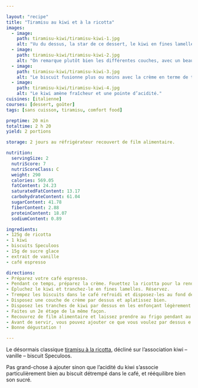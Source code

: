 ```yaml
---

layout: "recipe"
title: "Tiramisu au kiwi et à la ricotta"
images:
  - image:
    path: tiramisu-kiwi/tiramisu-kiwi-1.jpg
    alt: "Vu du dessus, la star de ce dessert, le kiwi en fines lamelles superposées."
  - image:
    path: tiramisu-kiwi/tiramisu-kiwi-2.jpg
    alt: "On remarque plutôt bien les différentes couches, avec un beau contraste offert par la ricotta et le Speculoos."
  - image:
    path: tiramisu-kiwi/tiramisu-kiwi-3.jpg
    alt: "Le biscuit fusionne plus ou moins avec la crème en terme de texture à la dégustation."
  - image:
    path: tiramisu-kiwi/tiramisu-kiwi-4.jpg
    alt: "Le kiwi amène fraîcheur et une pointe d’acidité."
cuisines: [italienne]
courses: [dessert, goûter]
tags: [sans cuisson, tiramisu, comfort food]

preptime: 20 min
totaltime: 2 h 20
yield: 2 portions

storage: 2 jours au réfrigérateur recouvert de film alimentaire.

nutrition:
  servingSize: 2
  nutriScore: 7
  nutriScoreClass: C
  weight: 290
  calories: 569.05
  fatContent: 24.23
  saturatedFatContent: 13.17
  carbohydrateContent: 61.04
  sugarContent: 41.78
  fiberContent: 2.88
  proteinContent: 18.07
  sodiumContent: 0.89

ingredients:
- 125g de ricotta
- 1 kiwi
- biscuits Speculoos
- 15g de sucre glace
- extrait de vanille
- café espresso

directions:
- Préparez votre café espresso. 
- Pendant ce temps, préparez la crème. Fouettez la ricotta pour la rendre plus crémeuse, ajoutez le sucre glace et l’extrait de vanille, et battez pour obtenir une crème bien lisse, sans grumeau.
- Épluchez le kiwi et tranchez-le en fines lamelles. Réservez.
- Trempez les biscuits dans le café refroidi et disposez-les au fond de votre plat. 
- Disposez une couche de crème par dessus et aplatissez bien. 
- Disposez les tranches de kiwi par dessus en les enfonçant légèrement. 
- Faites un 2e étage de la même façon.
- Recouvrez de film alimentaire et laissez prendre au frigo pendant au moins 2 h. 
- Avant de servir, vous pouvez ajouter ce que vous voulez par dessus e.g. biscuit Speculoos émietté ou laisser tel quel.
- Bonne dégustation !

---
```


Le désormais classique [tiramisu à la ricotta](tiramisu-ricotta.html), décliné sur l’association kiwi – vanille – biscuit Speculoos.

Pas grand-chose à ajouter sinon que l’acidité du kiwi s’associe particulièrement bien au biscuit détrempé dans le café, et rééquilibre bien son sucré. 